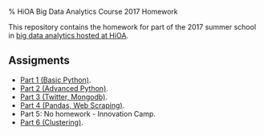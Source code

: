 % HiOA Big Data Analytics Course 2017 Homework

This repository contains the homework for part of the 2017 summer
school in [big data analytics hosted at HiOA][cw].

## Assigments

- [Part 1 (Basic Python)](part1.html).
- [Part 2 (Advanced Python)](part2.html).
- [Part 3 (Twitter, Mongodb)](part3.html).
- [Part 4 (Pandas, Web Scraping)](part4.html).
- Part 5: No homework - Innovation Camp.
- [Part 6 (Clustering)](part6.html).

[cw]: https://www.hioa.no/eng/Studies/Summer/Data-Analytics-Tools-and-techniques-for-Acquiring-Insights-from-Big-Data/Data-Analytics-Tools-and-Techniques-for-Acquiring-Insights-from-Big-Data-II-2017
